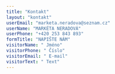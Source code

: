 ```yaml
---
title: "Kontakt"
layout: "kontakt"
userEmail: "marketa.neradova@seznam.cz"
userName: "MARKÉTA NERADOVÁ"
userPhone: "+420 253 843 893"
formTitle: "NAPIŠTE NÁM"
visitorName: " Jméno"
visitorPhone: " Číslo"
visitorEmail: " E-mail"
visitorText: " Text"
---
```


<!-- formulář bez obsahu -->
